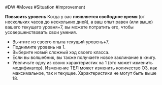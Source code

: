 #DW #Moves #Situation #Improvement 

**Повысить уровень**
Когда у вас **появляется свободное время** (от нескольких часов до нескольких дней), а ваш опыт равен (или выше) вашего текущего уровня+7, вы можете потратить его, чтобы усовершенствовать свои умения.
- Вычтите из своего опыта текущий уровень+7.
- Поднимите уровень на 1.
- Выберите новый сложный ход своего класса.
- Если вы волшебник, вы также получаете новое заклинание в книгу.
- Увеличьте одну из своих характеристик на 1 (это может изменить модификатор). Изменение ТЕЛ может изменить количество ОЗ, как максимальное, так и текущее. Характеристики не могут быть выше 18.